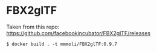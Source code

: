 # FBX2glTF

Taken from this repo:
https://github.com/facebookincubator/FBX2glTF/releases

```
$ docker build . -t mmmoli/FBX2glTF:0.9.7
```
